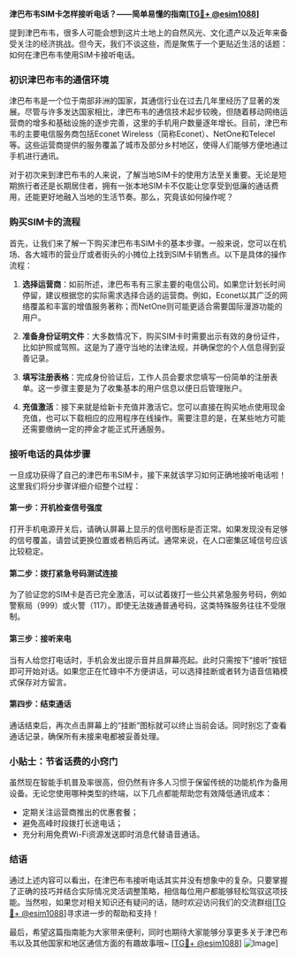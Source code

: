 **津巴布韦SIM卡怎样接听电话？——简单易懂的指南[[TG💪+ @esim1088](https://t.me/s/esim1088)]**

提到津巴布韦，很多人可能会想到这片土地上的自然风光、文化遗产以及近年来备受关注的经济挑战。但今天，我们不谈这些，而是聚焦于一个更贴近生活的话题：如何在津巴布韦使用SIM卡接听电话。

### 初识津巴布韦的通信环境

津巴布韦是一个位于南部非洲的国家，其通信行业在过去几年里经历了显著的发展。尽管与许多发达国家相比，津巴布韦的通信技术起步较晚，但随着移动网络运营商的增多和基础设施的逐步完善，这里的手机用户数量逐年增长。目前，津巴布韦的主要电信服务商包括Econet Wireless（简称Econet）、NetOne和Telecel等。这些运营商提供的服务覆盖了城市及部分乡村地区，使得人们能够方便地通过手机进行通讯。

对于初次来到津巴布韦的人来说，了解当地SIM卡的使用方法至关重要。无论是短期旅行者还是长期居住者，拥有一张本地SIM卡不仅能让您享受到低廉的通话费用，还能更好地融入当地的生活节奏。那么，究竟该如何操作呢？

### 购买SIM卡的流程

首先，让我们来了解一下购买津巴布韦SIM卡的基本步骤。一般来说，您可以在机场、各大城市的营业厅或者街头的小摊位上找到SIM卡销售点。以下是具体的操作流程：

1. **选择运营商**：如前所述，津巴布韦有三家主要的电信公司。如果您计划长时间停留，建议根据您的实际需求选择合适的运营商。例如，Econet以其广泛的网络覆盖和丰富的增值服务著称；而NetOne则可能更适合需要国际漫游功能的用户。
   
2. **准备身份证明文件**：大多数情况下，购买SIM卡时需要出示有效的身份证件，比如护照或驾照。这是为了遵守当地的法律法规，并确保您的个人信息得到妥善记录。

3. **填写注册表格**：完成身份验证后，工作人员会要求您填写一份简单的注册表单。这一步骤主要是为了收集基本的用户信息以便日后管理账户。

4. **充值激活**：接下来就是给新卡充值并激活它。您可以直接在购买地点使用现金充值，也可以下载相应的应用程序在线操作。需要注意的是，在某些地方可能还需要缴纳一定的押金才能正式开通服务。

### 接听电话的具体步骤

一旦成功获得了自己的津巴布韦SIM卡，接下来就该学习如何正确地接听电话啦！这里我们将分步骤详细介绍整个过程：

#### 第一步：开机检查信号强度
打开手机电源开关后，请确认屏幕上显示的信号图标是否正常。如果发现没有足够的信号覆盖，请尝试更换位置或者稍后再试。通常来说，在人口密集区域信号应该比较稳定。

#### 第二步：拨打紧急号码测试连接
为了验证您的SIM卡是否已完全激活，可以试着拨打一些公共紧急服务号码，例如警察局（999）或火警（117）。即使无法拨通普通号码，这类特殊服务往往不受限制。

#### 第三步：接听来电
当有人给您打电话时，手机会发出提示音并且屏幕亮起。此时只需按下“接听”按钮即可开始对话。如果您正在忙碌中不方便讲话，可以选择挂断或者转为语音信箱模式保存对方留言。

#### 第四步：结束通话
通话结束后，再次点击屏幕上的“挂断”图标就可以终止当前会话。同时别忘了查看通话记录，确保所有未接来电都被妥善处理。

### 小贴士：节省话费的小窍门

虽然现在智能手机普及率很高，但仍然有许多人习惯于保留传统的功能机作为备用设备。无论您使用哪种类型的终端，以下几点都能帮助您有效降低通讯成本：

- 定期关注运营商推出的优惠套餐；
- 避免高峰时段拨打长途电话；
- 充分利用免费Wi-Fi资源发送即时消息代替语音通话。

### 结语

通过上述内容可以看出，在津巴布韦接听电话其实并没有想象中的复杂。只要掌握了正确的技巧并结合实际情况灵活调整策略，相信每位用户都能够轻松驾驭这项技能。当然啦，如果您对相关知识还有疑问的话，随时欢迎访问我们的交流群组[[TG💪+ @esim1088](https://t.me/s/esim1088)]寻求进一步的帮助和支持！

最后，希望这篇指南能为大家带来便利，同时也期待大家能够分享更多关于津巴布韦以及其他国家和地区通信方面的有趣故事哦~ [[TG💪+ @esim1088](https://t.me/s/esim1088)] ![Image](https://i.postimg.cc/4NQfJmqS/Snipaste-2025-05-13-00-14-12.png)]